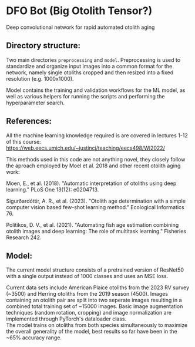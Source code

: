 # DFO Bot (Big Otolith Tensor?)
Deep convolutional network for rapid automated otolith aging

## Directory structure:

Two main directories `preprocessing` and `model`.  Preprocessing is used to standardize and organize input images into a common format for the network, namely single otoliths cropped and then resized into a fixed resolution (e.g. 1000x1000).

Model contains the training and validation workflows for the ML model, as well as various helpers for running the scripts and performing the hyperparameter search.  


## References:
All the machine learning knowledge required is are covered in lectures 1-12 of this course:
https://web.eecs.umich.edu/~justincj/teaching/eecs498/WI2022/

This methods used in this code are not anything novel, they closely follow the aproach employed by Moel et al. 2018 and other recent otolith aging work:

Moen, E., et al. (2018). "Automatic interpretation of otoliths using deep learning." PLoS One 13(12): e0204713.

Sigurðardóttir, A. R., et al. (2023). "Otolith age determination with a simple computer vision based few-shot learning method." Ecological Informatics 76.

Politikos, D. V., et al. (2021). "Automating fish age estimation combining otolith images and deep learning: The role of multitask learning." Fisheries Research 242.

## Model: 

The current model structure consists of a pretrained version of ResNet50 with a single output instead of 1000 classes and uses an MSE loss.

Current data sets include American Plaice otoliths from the 2023 RV survey (~3500) and Herring otoliths from the 2019 season (4500).
Images containing an otolith pair are split into two seperate images resulting in a combined total training set of ~15000 images.
Basic image augmentation techniques (random rotation, cropping) and image normalization are implemented through PyTorch's dataloader class.  
The model trains on otoliths from both species simultaneously to maximize the overall generality of the model, best results so far have been in the ~65% accuracy range.  
